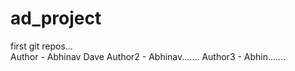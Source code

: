 # ad_project
first git repos...
<br>
Author - Abhinav Dave
Author2 - Abhinav.......
Author3 - Abhin.......
